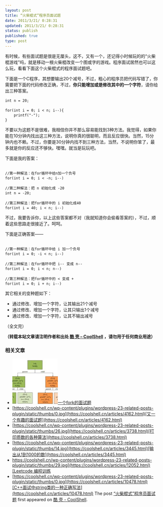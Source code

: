 ```yaml
---
layout: post
title: “火柴棍式”程序员面试题
date: 2011/3/21/ 0:28:31
updated: 2011/3/21/ 0:28:31
status: publish
published: true
type: post
---
```


有时候，有些面试题是很是无厘头，这不，又有一个，还记得小时候玩的的“火柴棍游戏”吗，就是移动一根火柴棍改变一个图或字的游戏。程序面试居然也可以这么玩，看看下面这个火柴棍式的程序面试题吧。


下面是一个C程序，其想要输出20个减号，不过，粗心的程序员把代码写错了，你需要把下面的代码修改正确，不过，**你只能增加或是修改其中的一个字符**，请你给出三种答案。



```
int n = 20;

for(int i = 0; i < n; i--){
    printf("-");
}
```

不要以为这题不是很难，我相信你并不那么容易能找到3种方法。我觉得，如果你能在10分钟内找出这三种方法，说明你真的很聪明，而且反应很快。当然，15分钟内也不赖。不过，你要是30分钟内找不到三种方法，当然，不说明你笨了，最多就是你的反应还不够快。嘿嘿。就当是玩玩吧。


下面是我的答案：



```

//第一种解法：在for循环中给n加一个负号
for(int i = 0; i < -n; i--)

//第二种解法：把 n 初始化成 -20
int n = -20;

//第三种解法：把for循环中的 i 初始化成40
for(int i = 40; i < n; i--)

```

不过，我要告诉你，以上这些答案都不对（我就知道你会偷看答案的），不过，顺着这些思路走很接近了。呵呵。


下面是正确答案——




```

//第一种解法：在for循环中给 i 加一个负号
for(int i = 0; -i < n; i--)

//第二种解法：在for循环中把 i-- 变成 n--
for(int i = 0; i < n; n--)

//第三种解法：把for循环中的 < 变成 +
for(int i = 0; i + n; i--)

```

其它相关的变种题如下：


* 通过修改、增加一个字符，让其输出21个减号
* 通过修改、增加一个字符，让其只输出1个减号
* 通过修改、增加一个字符，让其不输出减号


（全文完）



**（转载本站文章请注明作者和出处 [酷 壳 – CoolShell](https://coolshell.cn/) ，请勿用于任何商业用途）**



### 相关文章

* [![一个fork的面试题](../wp-content/uploads/2012/07/fork01jpg-150x150.jpg)](https://coolshell.cn/articles/7965.html)[一个fork的面试题](https://coolshell.cn/articles/7965.html)
* [https://coolshell.cn/wp-content/plugins/wordpress-23-related-posts-plugin/static/thumbs/0.jpg](https://coolshell.cn/articles/4162.html)[又一个有趣的面试题](https://coolshell.cn/articles/4162.html)
* [https://coolshell.cn/wp-content/plugins/wordpress-23-related-posts-plugin/static/thumbs/26.jpg](https://coolshell.cn/articles/3738.html)[打印质数的各种算法](https://coolshell.cn/articles/3738.html)
* [https://coolshell.cn/wp-content/plugins/wordpress-23-related-posts-plugin/static/thumbs/14.jpg](https://coolshell.cn/articles/3445.html)[输出从1到1000的数](https://coolshell.cn/articles/3445.html)
* [https://coolshell.cn/wp-content/plugins/wordpress-23-related-posts-plugin/static/thumbs/29.jpg](https://coolshell.cn/articles/12052.html)[Leetcode 编程训练](https://coolshell.cn/articles/12052.html)
* [https://coolshell.cn/wp-content/plugins/wordpress-23-related-posts-plugin/static/thumbs/0.jpg](https://coolshell.cn/articles/10478.html)[C++面试中string类的一种正确写法](https://coolshell.cn/articles/10478.html)
The post [“火柴棍式”程序员面试题](https://coolshell.cn/articles/3961.html) first appeared on [酷 壳 - CoolShell](https://coolshell.cn).